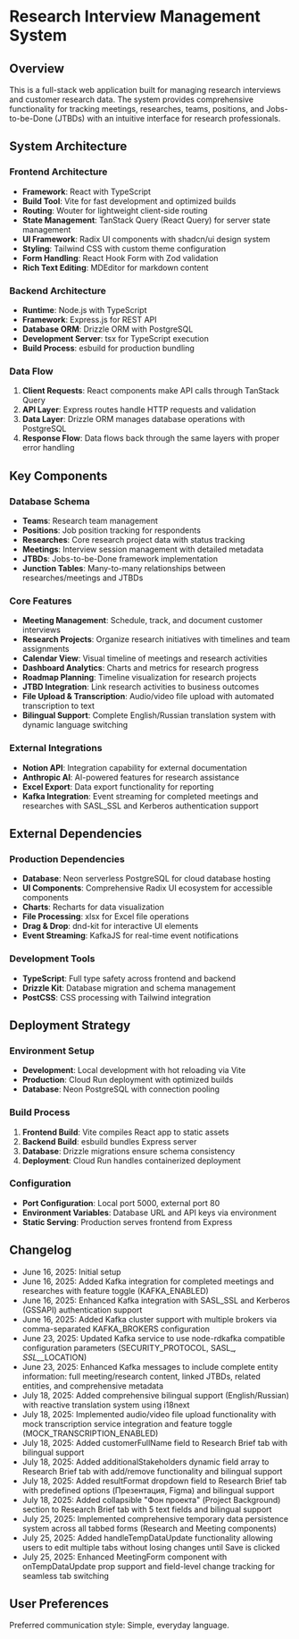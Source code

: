 # Research Interview Management System

## Overview

This is a full-stack web application built for managing research interviews and customer research data. The system provides comprehensive functionality for tracking meetings, researches, teams, positions, and Jobs-to-be-Done (JTBDs) with an intuitive interface for research professionals.

## System Architecture

### Frontend Architecture
- **Framework**: React with TypeScript
- **Build Tool**: Vite for fast development and optimized builds
- **Routing**: Wouter for lightweight client-side routing
- **State Management**: TanStack Query (React Query) for server state management
- **UI Framework**: Radix UI components with shadcn/ui design system
- **Styling**: Tailwind CSS with custom theme configuration
- **Form Handling**: React Hook Form with Zod validation
- **Rich Text Editing**: MDEditor for markdown content

### Backend Architecture
- **Runtime**: Node.js with TypeScript
- **Framework**: Express.js for REST API
- **Database ORM**: Drizzle ORM with PostgreSQL
- **Development Server**: tsx for TypeScript execution
- **Build Process**: esbuild for production bundling

### Data Flow
1. **Client Requests**: React components make API calls through TanStack Query
2. **API Layer**: Express routes handle HTTP requests and validation
3. **Data Layer**: Drizzle ORM manages database operations with PostgreSQL
4. **Response Flow**: Data flows back through the same layers with proper error handling

## Key Components

### Database Schema
- **Teams**: Research team management
- **Positions**: Job position tracking for respondents
- **Researches**: Core research project data with status tracking
- **Meetings**: Interview session management with detailed metadata
- **JTBDs**: Jobs-to-be-Done framework implementation
- **Junction Tables**: Many-to-many relationships between researches/meetings and JTBDs

### Core Features
- **Meeting Management**: Schedule, track, and document customer interviews
- **Research Projects**: Organize research initiatives with timelines and team assignments
- **Calendar View**: Visual timeline of meetings and research activities
- **Dashboard Analytics**: Charts and metrics for research progress
- **Roadmap Planning**: Timeline visualization for research projects
- **JTBD Integration**: Link research activities to business outcomes
- **File Upload & Transcription**: Audio/video file upload with automated transcription to text
- **Bilingual Support**: Complete English/Russian translation system with dynamic language switching

### External Integrations
- **Notion API**: Integration capability for external documentation
- **Anthropic AI**: AI-powered features for research assistance
- **Excel Export**: Data export functionality for reporting
- **Kafka Integration**: Event streaming for completed meetings and researches with SASL_SSL and Kerberos authentication support

## External Dependencies

### Production Dependencies
- **Database**: Neon serverless PostgreSQL for cloud database hosting
- **UI Components**: Comprehensive Radix UI ecosystem for accessible components
- **Charts**: Recharts for data visualization
- **File Processing**: xlsx for Excel file operations
- **Drag & Drop**: dnd-kit for interactive UI elements
- **Event Streaming**: KafkaJS for real-time event notifications

### Development Tools
- **TypeScript**: Full type safety across frontend and backend
- **Drizzle Kit**: Database migration and schema management
- **PostCSS**: CSS processing with Tailwind integration

## Deployment Strategy

### Environment Setup
- **Development**: Local development with hot reloading via Vite
- **Production**: Cloud Run deployment with optimized builds
- **Database**: Neon PostgreSQL with connection pooling

### Build Process
1. **Frontend Build**: Vite compiles React app to static assets
2. **Backend Build**: esbuild bundles Express server
3. **Database**: Drizzle migrations ensure schema consistency
4. **Deployment**: Cloud Run handles containerized deployment

### Configuration
- **Port Configuration**: Local port 5000, external port 80
- **Environment Variables**: Database URL and API keys via environment
- **Static Serving**: Production serves frontend from Express

## Changelog
- June 16, 2025: Initial setup
- June 16, 2025: Added Kafka integration for completed meetings and researches with feature toggle (KAFKA_ENABLED)
- June 16, 2025: Enhanced Kafka integration with SASL_SSL and Kerberos (GSSAPI) authentication support
- June 16, 2025: Added Kafka cluster support with multiple brokers via comma-separated KAFKA_BROKERS configuration
- June 23, 2025: Updated Kafka service to use node-rdkafka compatible configuration parameters (SECURITY_PROTOCOL, SASL_*, SSL_*_LOCATION)
- June 23, 2025: Enhanced Kafka messages to include complete entity information: full meeting/research content, linked JTBDs, related entities, and comprehensive metadata
- July 18, 2025: Added comprehensive bilingual support (English/Russian) with reactive translation system using i18next
- July 18, 2025: Implemented audio/video file upload functionality with mock transcription service integration and feature toggle (MOCK_TRANSCRIPTION_ENABLED)
- July 18, 2025: Added customerFullName field to Research Brief tab with bilingual support
- July 18, 2025: Added additionalStakeholders dynamic field array to Research Brief tab with add/remove functionality and bilingual support
- July 18, 2025: Added resultFormat dropdown field to Research Brief tab with predefined options (Презентация, Figma) and bilingual support
- July 18, 2025: Added collapsible "Фон проекта" (Project Background) section to Research Brief tab with 5 text fields and bilingual support
- July 25, 2025: Implemented comprehensive temporary data persistence system across all tabbed forms (Research and Meeting components)
- July 25, 2025: Added handleTempDataUpdate functionality allowing users to edit multiple tabs without losing changes until Save is clicked
- July 25, 2025: Enhanced MeetingForm component with onTempDataUpdate prop support and field-level change tracking for seamless tab switching

## User Preferences

Preferred communication style: Simple, everyday language.